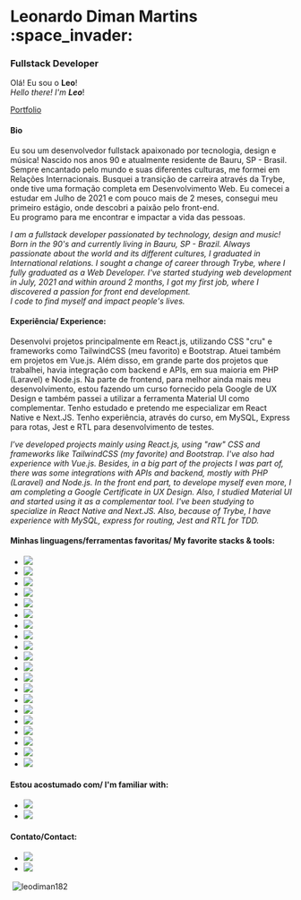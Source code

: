 <h1>Leonardo Diman Martins :space_invader:</h1> 
<h3>Fullstack Developer</strong></h3>

Olá! Eu sou o <strong>Leo</strong>! <br>
*Hello there! I'm <strong>Leo</strong>*!


[Portfolio](https://portfolio-leodiman.vercel.app/)

<h4>Bio</h4>

<p>Eu sou um desenvolvedor fullstack apaixonado por tecnologia, design e música! Nascido nos anos 90 e atualmente residente de Bauru, SP - Brasil. Sempre encantado pelo mundo e suas diferentes culturas, me formei em Relações Internacionais. Busquei a transição de carreira através da Trybe, onde tive uma formação completa em Desenvolvimento Web. Eu comecei a estudar em Julho de 2021 e com pouco mais de 2 meses, consegui meu primeiro estágio, onde descobri a paixão pelo front-end.
<br>
Eu programo para me encontrar e impactar a vida das pessoas.</p>

*I am a fullstack developer passionated by technology, design and music! Born in the 90's and currently living in Bauru, SP - Brazil. Always passionate about the world and its different cultures, I graduated in International relations. I sought a change of career through Trybe, where I fully graduated as a Web Developer. I've started studying web development in July, 2021 and within around 2 months, I got my first job, where I discovered a passion for front end development.
<br>
I code to find myself and impact people's lives.*

<h4>Experiência/ Experience:</h4>

<p>Desenvolvi projetos principalmente em React.js, utilizando CSS "cru" e frameworks como TailwindCSS (meu favorito) e Bootstrap. Atuei também em projetos em Vue.js. Além disso, em grande parte dos projetos que trabalhei, havia integração com backend e APIs, em sua maioria em PHP (Laravel) e Node.js. Na parte de frontend, para melhor ainda mais meu desenvolvimento, estou fazendo um curso fornecido pela Google de UX Design e também passei a utilizar a ferramenta Material UI como complementar. Tenho estudado e pretendo me especializar em React Native e Next.JS. Tenho experiência, através do curso, em MySQL, Express para rotas, Jest e RTL para desenvolvimento de testes.</p>

*I've developed projects mainly using React.js, using "raw" CSS and frameworks like TailwindCSS (my favorite) and Bootstrap. I've also had experience with Vue.js. Besides, in a big part of the projects I was part of, there was some integrations with APIs and backend, mostly with PHP (Laravel) and Node.js. In the front end part, to develope myself even more, I am completing a Google Certificate in UX Design. Also, I studied Material UI and started using it as a complementar tool. I've been studying to specialize in React Native and Next.JS. Also, because of Trybe, I have experience with MySQL, express for routing, Jest and RTL for TDD.*

<h4>Minhas linguagens/ferramentas favoritas/ My favorite stacks & tools:</h4>

* <img src="https://img.shields.io/badge/React.js-61DAFB?logo=react&logoColor=black&&?style=flat-square" />
* <img src="https://img.shields.io/badge/Typescript-3178C6?logo=typescript&logoColor=white&&style=for-the-badge&style=flat" />
* <img src="https://img.shields.io/badge/JavaScript-F7DF1E?logo=javascript&logoColor=black&style=flat" />
* <img src="https://img.shields.io/badge/React Router-CA4245?logo=reactrouter&logoColor=white&style=flat" />
* <img src="https://img.shields.io/badge/Testing Library-E33332?logo=testinglibrary&logoColor=white&style=flat" />
* <img src="https://img.shields.io/badge/Material%20UI-007FFF?logo=mui&logoColor=white&style=flat" />
* <img src="https://img.shields.io/badge/TailwindCSS-06B6D4?logo=tailwindcss&logoColor=white&style=flat" />
* <img src="https://img.shields.io/badge/BootstrapCSS-7952B3?logo=bootstrap&logoColor=white&style=flat" />
* <img src="https://img.shields.io/badge/CSS3-1572B6?logo=css&logoColor=black&style=flat" />
* <img src="https://img.shields.io/badge/Next.js-000000?logo=next&logoColor=white&&style=for-the-badge&style=flat" />
* <img src="https://img.shields.io/badge/Vue.js-4FC08D?logo=vue.js&logoColor=white&style=flat" />
* <img src="https://img.shields.io/badge/Node.js-339933?logo=node.js&logoColor=white&style=flat" />
* <img src="https://img.shields.io/badge/Express-000000?logo=express&logoColor=white&style=flat" />
* <img src="https://img.shields.io/badge/MySQL-4479A1?logo=mysql&logoColor=white&style=flat" />
* <img src="https://img.shields.io/badge/MongoDB-47A248?logo=mongodb&logoColor=white&style=flat" />
* <img src="https://img.shields.io/badge/Firebase-FFCA28?logo=firebase&logoColor=black&style=flat" />
* <img src="https://img.shields.io/badge/Docker-2496ED?logo=docker&logoColor=white&style=flat" />
* <img src="https://img.shields.io/badge/Git-F05032?logo=git&logoColor=white&style=flat" />
* <img src="https://img.shields.io/badge/Figma-F24E1E?logo=figma&logoColor=white&style=flat" />
* <img src="https://img.shields.io/badge/Adobe XD-FF61F6?logo=adobexd&logoColor=white&style=flat" />

<h4>Estou acostumado com/ I'm familiar with:</h4>

* <img src="https://img.shields.io/badge/Windows-0078D6?logo=windows&logoColor=white&style=flat" />
* <img src="https://img.shields.io/badge/Linux-FCC624?logo=linux&logoColor=black&style=flat" />

<h4>Contato/Contact:</h4>

* <a href="https://www.linkedin.com/in/leonardodiman/" target="_blank"><img src="https://img.shields.io/badge/Linkedin-0A66C2?logo=linkedin&logoColor=white&style=flat" /></a>
* <a href="mailto:leonardo.diman@gmail.com" target="_blank"><img src="https://img.shields.io/badge/Gmail-EA4335?logo=gmail&logoColor=white&style=flat" /></a>

<p>&nbsp;<img align="center" src="https://github-readme-stats.vercel.app/api?username=leodiman182&show_icons=true&locale=en" alt="leodiman182" /></p>
